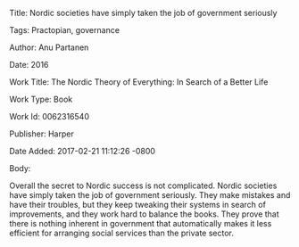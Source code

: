 Title:  Nordic societies have simply taken the job of government seriously

Tags:   Practopian, governance

Author: Anu Partanen

Date:   2016

Work Title: The Nordic Theory of Everything: In Search of a Better Life

Work Type: Book

Work Id: 0062316540

Publisher: Harper

Date Added: 2017-02-21 11:12:26 -0800

Body: 

Overall the secret to Nordic success is not complicated. Nordic societies have simply taken the job of government seriously. They make mistakes and have their troubles, but they keep tweaking their systems in search of improvements, and they work hard to balance the books. They prove that there is nothing inherent in government that automatically makes it less efficient for arranging social services than the private sector. 

